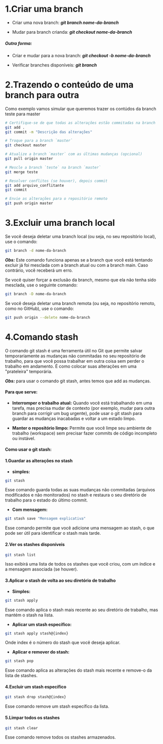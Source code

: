 # 1.Criar uma branch

- Criar uma nova branch: ***git branch nome-da-branch***

- Mudar para branch crianda: ***git checkout nome-da-branch***

##### Outra forma:

- Criar e mudar para a nova branch: ***git checkout -b nome-da-branch***

- Verificar branches disponíveis: ***git branch***

# 2.Trazendo o conteúdo de uma branch para outra

Como exemplo vamos simular que queremos trazer os contúdos da branch teste para master

```bash
# Certifique-se de que todas as alterações estão commitadas na branch `teste`
git add .
git commit -m "Descrição das alterações"

# Troque para a branch `master`
git checkout master

# Atualize a branch `master` com as últimas mudanças (opcional)
git pull origin master

# Mescle a branch `teste` na branch `master`
git merge teste

# Resolver conflitos (se houver), depois commit
git add arquivo_conflitante
git commit

# Envie as alterações para o repositório remoto
git push origin master

```


# 3.Excluir uma branch local
Se você deseja deletar uma branch local (ou seja, no seu repositório local), use o comando:

```bash
git branch -d nome-da-branch
```
***Obs:*** Este comando funciona apenas se a branch que você está tentando excluir já foi mesclada com a branch atual ou com a branch main. Caso contrário, você receberá um erro.

Se você quiser forçar a exclusão da branch, mesmo que ela não tenha sido mesclada, use o seguinte comando:

```bash
git branch -D nome-da-branch
```

Se você deseja deletar uma branch remota (ou seja, no repositório remoto, como no GitHub), use o comando:

```bash
git push origin --delete nome-da-branch
```

# 4.Comando stash

O comando git stash é uma ferramenta útil no Git que permite salvar temporariamente as mudanças não commitadas no seu repositório de trabalho, para que você possa trabalhar em outra coisa sem perder o trabalho em andamento. É como colocar suas alterações em uma "prateleira" temporária.

***Obs:*** para usar o comando git stash, antes temos que add as mudanças.

#### Para que serve:

- **Interromper o trabalho atual:** Quando você está trabalhando em uma tarefa, mas precisa mudar de contexto (por exemplo, mudar para outra branch para corrigir um bug urgente), pode usar o git stash para guardar as mudanças inacabadas e voltar a um estado limpo.

- **Manter o repositório limpo:** Permite que você limpe seu ambiente de trabalho (workspace) sem precisar fazer commits de código incompleto ou instável.

#### Como usar o git stash:

#### 1.Guardar as alterações no stash

- **simples:**

```bash
git stash
```
Esse comando guarda todas as suas mudanças não commitadas (arquivos modificados e não monitorados) no stash e restaura o seu diretório de trabalho para o estado do último commit.

- **Com mensagem:**

```bash
git stash save "Mensagem explicativa"
```
Esse comando permite que você adicione uma mensagem ao stash, o que pode ser útil para identificar o stash mais tarde.

#### 2.Ver os stashes disponíveis

```bash
git stash list
```
Isso exibirá uma lista de todos os stashes que você criou, com um índice e a mensagem associada (se houver).

#### 3.Aplicar o stash de volta ao seu diretório de trabalho

- **Simples:**
```bash
git stash apply
```
Esse comando aplica o stash mais recente ao seu diretório de trabalho, mas mantém o stash na lista.

- **Aplicar um stash específico:**
```bash
git stash apply stash@{index}
```
Onde index é o número do stash que você deseja aplicar.

- **Aplicar e remover do stash:**
```bash
git stash pop
```
Esse comando aplica as alterações do stash mais recente e remove-o da lista de stashes.

#### 4.Excluir um stash específico

```bash
git stash drop stash@{index}
```
Esse comando remove um stash específico da lista.

#### 5.Limpar todos os stashes


```bash
git stash clear
```
Esse comando remove todos os stashes armazenados.